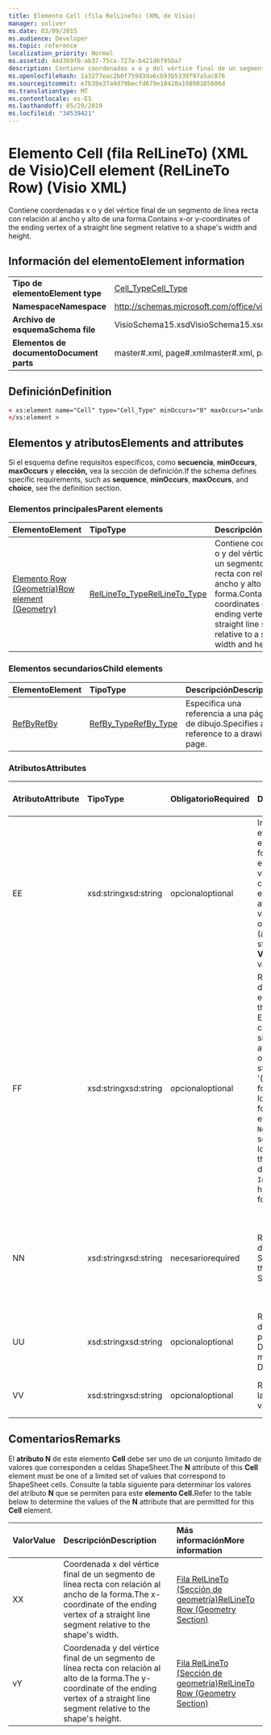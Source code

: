 ```yaml
---
title: Elemento Cell (fila RelLineTo) (XML de Visio)
manager: soliver
ms.date: 03/09/2015
ms.audience: Developer
ms.topic: reference
localization_priority: Normal
ms.assetid: 44d369f0-ab37-75ca-727e-b421d6f95ba7
description: Contiene coordenadas x o y del vértice final de un segmento de línea recta con relación al ancho y alto de una forma.
ms.openlocfilehash: 1a3277eac2b0f759d3da6cb93b5339f97a5ac876
ms.sourcegitcommit: e7b38e37a9d79becfd679e10420a19890165606d
ms.translationtype: MT
ms.contentlocale: es-ES
ms.lasthandoff: 05/29/2019
ms.locfileid: "34539421"
---
```

# <a name="cell-element-rellineto-row-visio-xml"></a><span data-ttu-id="28224-103">Elemento Cell (fila RelLineTo) (XML de Visio)</span><span class="sxs-lookup"><span data-stu-id="28224-103">Cell element (RelLineTo Row) (Visio XML)</span></span>

<span data-ttu-id="28224-104">Contiene coordenadas x o y del vértice final de un segmento de línea recta con relación al ancho y alto de una forma.</span><span class="sxs-lookup"><span data-stu-id="28224-104">Contains x-or y-coordinates of the ending vertex of a straight line segment relative to a shape's width and height.</span></span>
  
## <a name="element-information"></a><span data-ttu-id="28224-105">Información del elemento</span><span class="sxs-lookup"><span data-stu-id="28224-105">Element information</span></span>

|||
|:-----|:-----|
|<span data-ttu-id="28224-106">**Tipo de elemento**</span><span class="sxs-lookup"><span data-stu-id="28224-106">**Element type**</span></span> <br/> |[<span data-ttu-id="28224-107">Cell_Type</span><span class="sxs-lookup"><span data-stu-id="28224-107">Cell_Type</span></span>](cell_type-complextypevisio-xml.md) <br/> |
|<span data-ttu-id="28224-108">**Namespace**</span><span class="sxs-lookup"><span data-stu-id="28224-108">**Namespace**</span></span> <br/> |http://schemas.microsoft.com/office/visio/2012/main  <br/> |
|<span data-ttu-id="28224-109">**Archivo de esquema**</span><span class="sxs-lookup"><span data-stu-id="28224-109">**Schema file**</span></span> <br/> |<span data-ttu-id="28224-110">VisioSchema15.xsd</span><span class="sxs-lookup"><span data-stu-id="28224-110">VisioSchema15.xsd</span></span>  <br/> |
|<span data-ttu-id="28224-111">**Elementos de documento**</span><span class="sxs-lookup"><span data-stu-id="28224-111">**Document parts**</span></span> <br/> |<span data-ttu-id="28224-112">master#.xml, page#.xml</span><span class="sxs-lookup"><span data-stu-id="28224-112">master#.xml, page#.xml</span></span>  <br/> |
   
## <a name="definition"></a><span data-ttu-id="28224-113">Definición</span><span class="sxs-lookup"><span data-stu-id="28224-113">Definition</span></span>

```XML
< xs:element name="Cell" type="Cell_Type" minOccurs="0" maxOccurs="unbounded" >
</xs:element >
```

## <a name="elements-and-attributes"></a><span data-ttu-id="28224-114">Elementos y atributos</span><span class="sxs-lookup"><span data-stu-id="28224-114">Elements and attributes</span></span>

<span data-ttu-id="28224-115">Si el esquema define requisitos específicos, como **secuencia**, **minOccurs**, **maxOccurs** y **elección,** vea la sección de definición.</span><span class="sxs-lookup"><span data-stu-id="28224-115">If the schema defines specific requirements, such as **sequence**, **minOccurs**, **maxOccurs**, and **choice**, see the definition section.</span></span> 
  
### <a name="parent-elements"></a><span data-ttu-id="28224-116">Elementos principales</span><span class="sxs-lookup"><span data-stu-id="28224-116">Parent elements</span></span>

|<span data-ttu-id="28224-117">**Elemento**</span><span class="sxs-lookup"><span data-stu-id="28224-117">**Element**</span></span>|<span data-ttu-id="28224-118">**Tipo**</span><span class="sxs-lookup"><span data-stu-id="28224-118">**Type**</span></span>|<span data-ttu-id="28224-119">**Descripción**</span><span class="sxs-lookup"><span data-stu-id="28224-119">**Description**</span></span>|
|:-----|:-----|:-----|
|[<span data-ttu-id="28224-120">Elemento Row (Geometría)</span><span class="sxs-lookup"><span data-stu-id="28224-120">Row element (Geometry)</span></span>](row-element-geometry-sectionvisio-xml.md) <br/> |[<span data-ttu-id="28224-121">RelLineTo_Type</span><span class="sxs-lookup"><span data-stu-id="28224-121">RelLineTo_Type</span></span>](rellineto_type-complextypevisio-xml.md) <br/> |<span data-ttu-id="28224-122">Contiene coordenadas x o y del vértice final de un segmento de línea recta con relación al ancho y alto de una forma.</span><span class="sxs-lookup"><span data-stu-id="28224-122">Contains x-or y-coordinates of the ending vertex of a straight line segment relative to a shape's width and height.</span></span>  <br/> |
   
### <a name="child-elements"></a><span data-ttu-id="28224-123">Elementos secundarios</span><span class="sxs-lookup"><span data-stu-id="28224-123">Child elements</span></span>

|<span data-ttu-id="28224-124">**Elemento**</span><span class="sxs-lookup"><span data-stu-id="28224-124">**Element**</span></span>|<span data-ttu-id="28224-125">**Tipo**</span><span class="sxs-lookup"><span data-stu-id="28224-125">**Type**</span></span>|<span data-ttu-id="28224-126">**Descripción**</span><span class="sxs-lookup"><span data-stu-id="28224-126">**Description**</span></span>|
|:-----|:-----|:-----|
|[<span data-ttu-id="28224-127">RefBy</span><span class="sxs-lookup"><span data-stu-id="28224-127">RefBy</span></span>](refby-element-cell_type-complextypevisio-xml.md) <br/> |[<span data-ttu-id="28224-128">RefBy_Type</span><span class="sxs-lookup"><span data-stu-id="28224-128">RefBy_Type</span></span>](refby_type-complextypevisio-xml.md) <br/> |<span data-ttu-id="28224-129">Especifica una referencia a una página de dibujo.</span><span class="sxs-lookup"><span data-stu-id="28224-129">Specifies a reference to a drawing page.</span></span>  <br/> |
   
### <a name="attributes"></a><span data-ttu-id="28224-130">Atributos</span><span class="sxs-lookup"><span data-stu-id="28224-130">Attributes</span></span>

|<span data-ttu-id="28224-131">**Atributo**</span><span class="sxs-lookup"><span data-stu-id="28224-131">**Attribute**</span></span>|<span data-ttu-id="28224-132">**Tipo**</span><span class="sxs-lookup"><span data-stu-id="28224-132">**Type**</span></span>|<span data-ttu-id="28224-133">**Obligatorio**</span><span class="sxs-lookup"><span data-stu-id="28224-133">**Required**</span></span>|<span data-ttu-id="28224-134">**Descripción**</span><span class="sxs-lookup"><span data-stu-id="28224-134">**Description**</span></span>|<span data-ttu-id="28224-135">**Posibles valores**</span><span class="sxs-lookup"><span data-stu-id="28224-135">**Possible values**</span></span>|
|:-----|:-----|:-----|:-----|:-----|
|<span data-ttu-id="28224-136">E</span><span class="sxs-lookup"><span data-stu-id="28224-136">E</span></span>  <br/> |<span data-ttu-id="28224-137">xsd:string</span><span class="sxs-lookup"><span data-stu-id="28224-137">xsd:string</span></span>  <br/> |<span data-ttu-id="28224-138">opcional</span><span class="sxs-lookup"><span data-stu-id="28224-138">optional</span></span>  <br/> |<span data-ttu-id="28224-139">Indica que la fórmula se evalúa como un error.</span><span class="sxs-lookup"><span data-stu-id="28224-139">Indicates that the formula evaluates to an error.</span></span> <span data-ttu-id="28224-140">El valor de **E** es el valor actual (una cadena de mensaje de error); el valor del atributo **V** es el último valor válido.</span><span class="sxs-lookup"><span data-stu-id="28224-140">The value of **E** is the current value (an error message string); the value of the **V** attribute is the last valid value.</span></span>  <br/> |<span data-ttu-id="28224-141">Una cadena de mensaje de error.</span><span class="sxs-lookup"><span data-stu-id="28224-141">An error message string.</span></span>  <br/> |
|<span data-ttu-id="28224-142">F</span><span class="sxs-lookup"><span data-stu-id="28224-142">F</span></span>  <br/> |<span data-ttu-id="28224-143">xsd:string</span><span class="sxs-lookup"><span data-stu-id="28224-143">xsd:string</span></span>  <br/> |<span data-ttu-id="28224-144">opcional</span><span class="sxs-lookup"><span data-stu-id="28224-144">optional</span></span>  <br/> | <span data-ttu-id="28224-145">Representa la fórmula del elemento.</span><span class="sxs-lookup"><span data-stu-id="28224-145">Represents the element's formula.</span></span> <span data-ttu-id="28224-146">Este atributo puede contener una de las siguientes cadenas:</span><span class="sxs-lookup"><span data-stu-id="28224-146">This attribute can contain one of the following strings:</span></span>  <br/>  <span data-ttu-id="28224-147">'(alguna fórmula)' si la fórmula existe localmente</span><span class="sxs-lookup"><span data-stu-id="28224-147">'(some formula)' if the formula exists locally</span></span>  <br/>  <span data-ttu-id="28224-148">`No Formula` si la fórmula se elimina o bloquea localmente</span><span class="sxs-lookup"><span data-stu-id="28224-148">`No Formula` if the formula is locally deleted or blocked</span></span>  <br/>  <span data-ttu-id="28224-149">`Inh` si la fórmula se hereda.</span><span class="sxs-lookup"><span data-stu-id="28224-149">`Inh` if the formula is inherited.</span></span>  <br/> |<span data-ttu-id="28224-150">Una fórmula.</span><span class="sxs-lookup"><span data-stu-id="28224-150">A formula.</span></span>  <br/> |
|<span data-ttu-id="28224-151">N</span><span class="sxs-lookup"><span data-stu-id="28224-151">N</span></span>  <br/> |<span data-ttu-id="28224-152">xsd:string</span><span class="sxs-lookup"><span data-stu-id="28224-152">xsd:string</span></span>  <br/> |<span data-ttu-id="28224-153">necesario</span><span class="sxs-lookup"><span data-stu-id="28224-153">required</span></span>  <br/> |<span data-ttu-id="28224-154">Representa el nombre de la celda ShapeSheet.</span><span class="sxs-lookup"><span data-stu-id="28224-154">Represents the name of the ShapeSheet cell.</span></span>  <br/> |<span data-ttu-id="28224-155">Nombre de la celda ShapeSheet.</span><span class="sxs-lookup"><span data-stu-id="28224-155">The name of the ShapeSheet cell.</span></span>  <br/> <span data-ttu-id="28224-156">Vea la sección Comentarios a continuación.</span><span class="sxs-lookup"><span data-stu-id="28224-156">See the Remarks section below.</span></span>  <br/> |
|<span data-ttu-id="28224-157">U</span><span class="sxs-lookup"><span data-stu-id="28224-157">U</span></span>  <br/> |<span data-ttu-id="28224-158">xsd:string</span><span class="sxs-lookup"><span data-stu-id="28224-158">xsd:string</span></span>  <br/> |<span data-ttu-id="28224-159">opcional</span><span class="sxs-lookup"><span data-stu-id="28224-159">optional</span></span>  <br/> |<span data-ttu-id="28224-160">Representa una unidad de medida El valor predeterminado es DL.</span><span class="sxs-lookup"><span data-stu-id="28224-160">Represents a unit of measure The default is DL.</span></span>  <br/> |<span data-ttu-id="28224-161">Unidades de la celda.</span><span class="sxs-lookup"><span data-stu-id="28224-161">The units of the cell.</span></span>  <br/> |
|<span data-ttu-id="28224-162">V</span><span class="sxs-lookup"><span data-stu-id="28224-162">V</span></span>  <br/> |<span data-ttu-id="28224-163">xsd:string</span><span class="sxs-lookup"><span data-stu-id="28224-163">xsd:string</span></span>  <br/> |<span data-ttu-id="28224-164">opcional</span><span class="sxs-lookup"><span data-stu-id="28224-164">optional</span></span>  <br/> |<span data-ttu-id="28224-165">Representa el valor de la celda.</span><span class="sxs-lookup"><span data-stu-id="28224-165">Represents the value of the cell.</span></span>  <br/> |<span data-ttu-id="28224-166">Valor de la celda ShapeSheet.</span><span class="sxs-lookup"><span data-stu-id="28224-166">The value of the ShapeSheet cell.</span></span>  <br/> |
   
## <a name="remarks"></a><span data-ttu-id="28224-167">Comentarios</span><span class="sxs-lookup"><span data-stu-id="28224-167">Remarks</span></span>

<span data-ttu-id="28224-168">El **atributo N** de este elemento **Cell** debe ser uno de un conjunto limitado de valores que corresponden a celdas ShapeSheet.</span><span class="sxs-lookup"><span data-stu-id="28224-168">The **N** attribute of this **Cell** element must be one of a limited set of values that correspond to ShapeSheet cells.</span></span> <span data-ttu-id="28224-169">Consulte la tabla siguiente para determinar los valores del atributo **N** que se permiten para este **elemento Cell.**</span><span class="sxs-lookup"><span data-stu-id="28224-169">Refer to the table below to determine the values of the **N** attribute that are permitted for this **Cell** element.</span></span> 
  
|<span data-ttu-id="28224-170">**Valor**</span><span class="sxs-lookup"><span data-stu-id="28224-170">**Value**</span></span>|<span data-ttu-id="28224-171">**Descripción**</span><span class="sxs-lookup"><span data-stu-id="28224-171">**Description**</span></span>|<span data-ttu-id="28224-172">**Más información**</span><span class="sxs-lookup"><span data-stu-id="28224-172">**More information**</span></span>|
|:-----|:-----|:-----|
|<span data-ttu-id="28224-173">X</span><span class="sxs-lookup"><span data-stu-id="28224-173">X</span></span>  <br/> |<span data-ttu-id="28224-174">Coordenada x del vértice final de un segmento de línea recta con relación al ancho de la forma.</span><span class="sxs-lookup"><span data-stu-id="28224-174">The x-coordinate of the ending vertex of a straight line segment relative to the shape's width.</span></span>  <br/> |[<span data-ttu-id="28224-175">Fila RelLineTo (Sección de geometría)</span><span class="sxs-lookup"><span data-stu-id="28224-175">RelLineTo Row (Geometry Section)</span></span>](rellineto-row-geometry-section.md) <br/> |
|<span data-ttu-id="28224-176">v</span><span class="sxs-lookup"><span data-stu-id="28224-176">Y</span></span>  <br/> |<span data-ttu-id="28224-177">Coordenada y del vértice final de un segmento de línea recta con relación al alto de la forma.</span><span class="sxs-lookup"><span data-stu-id="28224-177">The y-coordinate of the ending vertex of a straight line segment relative to the shape's height.</span></span>  <br/> |[<span data-ttu-id="28224-178">Fila RelLineTo (Sección de geometría)</span><span class="sxs-lookup"><span data-stu-id="28224-178">RelLineTo Row (Geometry Section)</span></span>](rellineto-row-geometry-section.md) <br/> |
   

